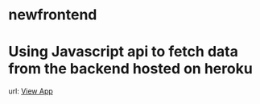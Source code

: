 # newfrontend

# Using Javascript api to fetch data from the backend hosted on heroku

url: [View App](https://penneetest.netlify.app)
